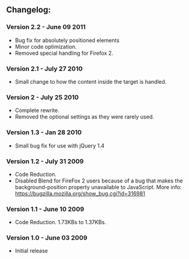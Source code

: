## Changelog:

### Version 2.2 - June 09 2011

* Bug fix for absolutely positioned elements
* Minor code optimization.
* Removed special handling for Firefox 2.

### Version 2.1 - July 27 2010

* Small change to how the content inside the target is handled.

### Version 2 - July 25 2010

* Complete rewrite.
* Removed the optional settings as they were rarely used.

### Version 1.3 - Jan 28 2010

* Small bug fix for use with jQuery 1.4

### Version 1.2 - July 31 2009

* Code Reduction.
* Disabled Blend for FireFox 2 users because of a bug that makes the background-position property
  unavailable to JavaScript.  More info: https://bugzilla.mozilla.org/show_bug.cgi?id=316981

### Version 1.1 - June 10 2009

* Code Reduction.  1.73KBs to 1.37KBs.

### Version 1.0 - June 03 2009

* Initial release